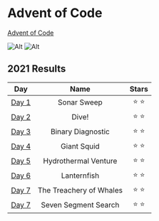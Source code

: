 # Advent of Code

[Advent of Code](https://adventofcode.com)

![Alt](https://img.shields.io/badge/stars%20⭐-16-yellow)
![Alt](https://img.shields.io/badge/days%20completed-8-red)

## 2021 Results

|                     Day                      |          Name           |     Stars     |
| :------------------------------------------: | :---------------------: | :-----------: |
| [Day 1](https://adventofcode.com/2021/day/1) |       Sonar Sweep       | :star: :star: |
| [Day 2](https://adventofcode.com/2021/day/2) |          Dive!          | :star: :star: |
| [Day 3](https://adventofcode.com/2021/day/3) |    Binary Diagnostic    | :star: :star: |
| [Day 4](https://adventofcode.com/2021/day/4) |       Giant Squid       | :star: :star: |
| [Day 5](https://adventofcode.com/2021/day/5) |  Hydrothermal Venture   | :star: :star: |
| [Day 6](https://adventofcode.com/2021/day/6) |       Lanternfish       | :star: :star: |
| [Day 7](https://adventofcode.com/2021/day/7) | The Treachery of Whales | :star: :star: |
| [Day 7](https://adventofcode.com/2021/day/8) |  Seven Segment Search   | :star: :star: |
